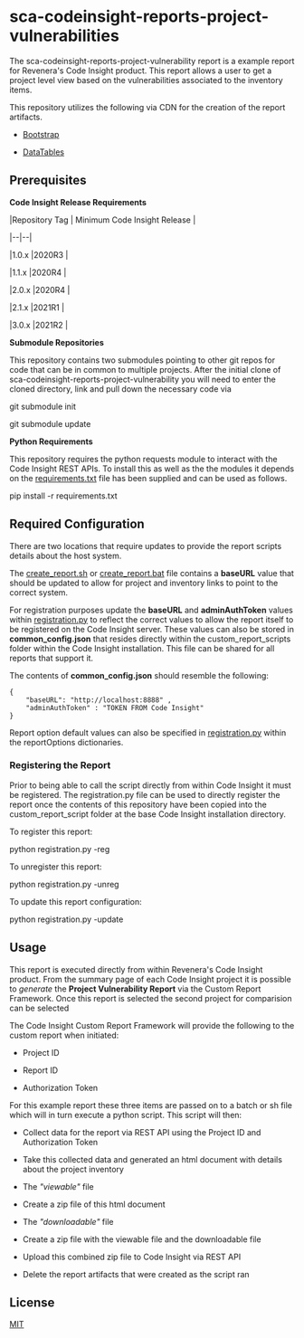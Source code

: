 
# sca-codeinsight-reports-project-vulnerabilities

  

The sca-codeinsight-reports-project-vulnerability report is a example report for Revenera's Code Insight product. This report allows a user to get a project level view based on the vulnerabilities associated to the inventory items.

  

This repository utilizes the following via CDN for the creation of the report artifacts.

-  [Bootstrap](https://getbootstrap.com/)

-  [DataTables](https://datatables.net/)

  
  

## Prerequisites

  
  

**Code Insight Release Requirements**

|Repository Tag | Minimum Code Insight Release |

|--|--|

|1.0.x |2020R3 |

|1.1.x |2020R4 |

|2.0.x |2020R4 |

|2.1.x |2021R1 |

|3.0.x |2021R2 |

  
  

**Submodule Repositories**

  

This repository contains two submodules pointing to other git repos for code that can be in common to multiple projects. After the initial clone of sca-codeinsight-reports-project-vulnerability you will need to enter the cloned directory, link and pull down the necessary code via

  

git submodule init

git submodule update

  

**Python Requirements**

  

This repository requires the python requests module to interact with the Code Insight REST APIs. To install this as well as the the modules it depends on the [requirements.txt](requirements.txt) file has been supplied and can be used as follows.

  

pip install -r requirements.txt

  

## Required Configuration

  

There are two locations that require updates to provide the report scripts details about the host system.

  

The [create_report.sh](create_report.sh) or [create_report.bat](create_report.bat) file contains a **baseURL** value that should be updated to allow for project and inventory links to point to the correct system.

  

For registration purposes update the **baseURL** and **adminAuthToken** values within [registration.py](registration.py) to reflect the correct values to allow the report itself to be registered on the Code Insight server. These values can also be stored in **common_config.json** that resides directly within the custom_report_scripts folder within the Code Insight installation.  This file can be shared for all reports that support it.

  
The contents of **common_config.json** should resemble the following:

    {
        "baseURL": "http://localhost:8888" ,
        "adminAuthToken" : "TOKEN FROM Code Insight"
    }
 

Report option default values can also be specified in [registration.py](registration.py) within the reportOptions dictionaries.

  
  

### Registering the Report

  

Prior to being able to call the script directly from within Code Insight it must be registered. The registration.py file can be used to directly register the report once the contents of this repository have been copied into the custom_report_script folder at the base Code Insight installation directory.

  

To register this report:

  

python registration.py -reg

  

To unregister this report:

  

python registration.py -unreg

  

To update this report configuration:

  

python registration.py -update

  

## Usage

  

This report is executed directly from within Revenera's Code Insight product. From the summary page of each Code Insight project it is possible to *generate* the **Project Vulnerability Report** via the Custom Report Framework. Once this report is selected the second project for comparision can be selected

  

The Code Insight Custom Report Framework will provide the following to the custom report when initiated:

  

- Project ID

- Report ID

- Authorization Token

  

For this example report these three items are passed on to a batch or sh file which will in turn execute a python script. This script will then:

  

- Collect data for the report via REST API using the Project ID and Authorization Token

- Take this collected data and generated an html document with details about the project inventory

- The *"viewable"* file

- Create a zip file of this html document

- The *"downloadable"* file

- Create a zip file with the viewable file and the downloadable file

- Upload this combined zip file to Code Insight via REST API

- Delete the report artifacts that were created as the script ran

  
  
  
  

## License

  

[MIT](LICENSE.TXT)